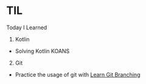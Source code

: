 # TIL
Today I Learned

1. Kotlin
- Solving Kotlin KOANS

2. Git
- Practice the usage of git with [Learn Git Branching](https://learngitbranching.js.org)
